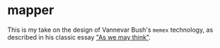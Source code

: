 # mapper

This is my take on the design of Vannevar Bush's `memex` technology, as described in his classic essay ["As we may think"](https://www.theatlantic.com/magazine/archive/1945/07/as-we-may-think/303881/).
